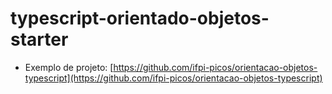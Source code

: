 # typescript-orientado-objetos-starter


- Exemplo de projeto: [https://github.com/ifpi-picos/orientacao-objetos-typescript](https://github.com/ifpi-picos/orientacao-objetos-typescript)

